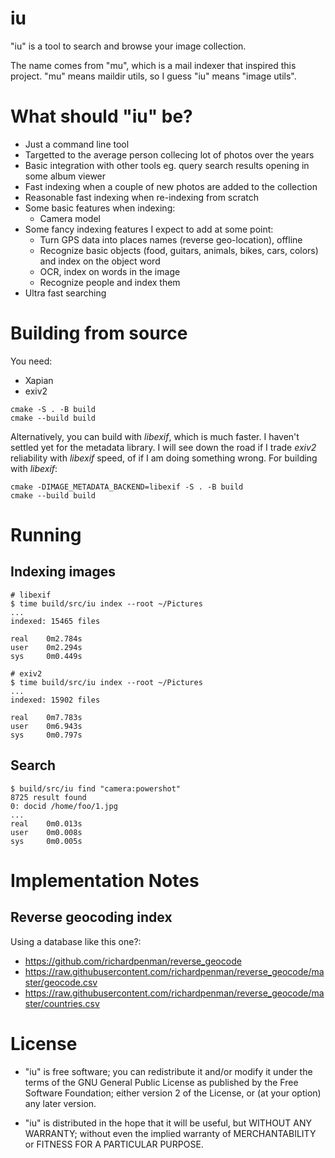 
# iu

"iu" is a tool to search and browse your image collection.

The name comes from "mu", which is a mail indexer that inspired this project.
"mu" means maildir utils, so I guess "iu" means "image utils".

# What should "iu" be?

* Just a command line tool
* Targetted to the average person collecing lot of photos over the years
* Basic integration with other tools
  eg. query search results opening in some album viewer
* Fast indexing when a couple of new photos are added to the collection
* Reasonable fast indexing when re-indexing from scratch
* Some basic features when indexing:
  - Camera model
* Some fancy indexing features I expect to add at some point:
  - Turn GPS data into places names (reverse geo-location), offline
  - Recognize basic objects (food, guitars, animals, bikes, cars, colors) and index on the object word
  - OCR, index on words in the image
  - Recognize people and index them
* Ultra fast searching

# Building from source

You need:

* Xapian
* exiv2

```
cmake -S . -B build
cmake --build build
```

Alternatively, you can build with _libexif_, which is much faster. I haven't settled yet for the metadata library. I will see down the road if I trade _exiv2_ reliability with _libexif_ speed, of if I am doing something wrong. For building with _libexif_:

```
cmake -DIMAGE_METADATA_BACKEND=libexif -S . -B build
cmake --build build
```

# Running

## Indexing images

```
# libexif
$ time build/src/iu index --root ~/Pictures
...
indexed: 15465 files

real    0m2.784s
user    0m2.294s
sys     0m0.449s

# exiv2
$ time build/src/iu index --root ~/Pictures
...
indexed: 15902 files

real    0m7.783s
user    0m6.943s
sys     0m0.797s

```

## Search

```
$ build/src/iu find "camera:powershot"
8725 result found
0: docid /home/foo/1.jpg
...
real    0m0.013s
user    0m0.008s
sys     0m0.005s
```

# Implementation Notes

## Reverse geocoding index

Using a database like this one?:

* https://github.com/richardpenman/reverse_geocode
* https://raw.githubusercontent.com/richardpenman/reverse_geocode/master/geocode.csv
* https://raw.githubusercontent.com/richardpenman/reverse_geocode/master/countries.csv

# License

* "iu" is free software; you can redistribute it and/or modify it under the terms of the GNU General Public License as published by the Free Software Foundation; either version 2 of the License, or (at your option) any later version.

* "iu" is distributed in the hope that it will be useful, but WITHOUT ANY WARRANTY; without even the implied warranty of MERCHANTABILITY or FITNESS FOR A PARTICULAR PURPOSE.
